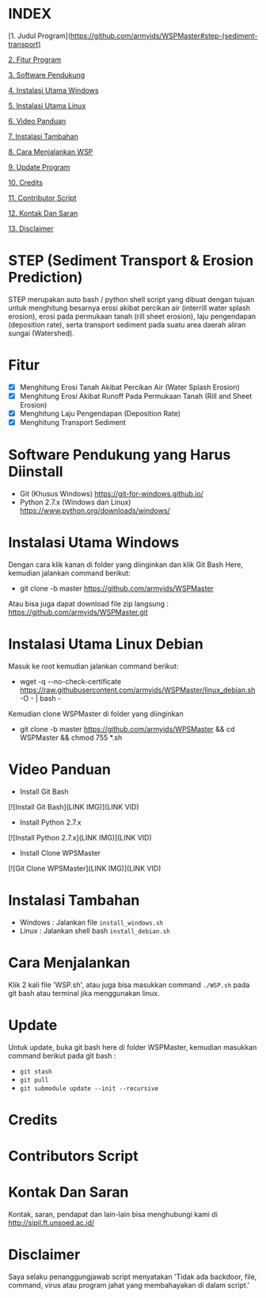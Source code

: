 # INDEX #
[1. Judul Program](https://github.com/armyids/WSPMaster#step-(sediment-transport)

[2. Fitur Program](https://github.com/armyids/WSPMaster#fitur)

[3. Software Pendukung](https://github.com/armyids/WSPMaster#software-pendukung-yang-harus-diinstall)

[4. Instalasi Utama Windows](https://github.com/armyids/WSPMaster#instalasi-utama-windows)

[5. Instalasi Utama Linux](https://github.com/armyids/WSPMaster#instalasi-utama-linux-debian)

[6. Video Panduan](https://github.com/armyids/WSPMaster#video-panduan)

[7. Instalasi Tambahan](https://github.com/armyids/WSPMaster#instalasi-tambahan)

[8. Cara Menjalankan WSP](https://github.com/armyids/WSPMaster#cara-menjalankan)

[9. Update Program](https://github.com/armyids/WSPMaster#update)

[10. Credits](https://github.com/armyids/WSPMaster#credits)

[11. Contributor Script](https://github.com/armyids/WSPMaster#contributors-script)

[12. Kontak Dan Saran](https://github.com/armyids/WSPMaster#kontak-dan-saran)

[13. Disclaimer](https://github.com/armyids/WSPMaster#disclaimer)

# STEP (Sediment Transport & Erosion Prediction) #
STEP merupakan auto bash / python shell script yang dibuat dengan tujuan untuk menghitung besarnya erosi akibat percikan air (interrill water splash erosion), erosi pada permukaan tanah (rill sheet erosion), laju pengendapan (deposition rate), serta transport sediment pada suatu area daerah aliran sungai (Watershed).

# Fitur #
- [x] Menghitung Erosi Tanah Akibat Percikan Air (Water Splash Erosion)
- [x] Menghitung Erosi Akibat Runoff Pada Permukaan Tanah (Rill and Sheet Erosion)
- [x] Menghitung Laju Pengendapan (Deposition Rate) 
- [x] Menghitung Transport Sediment

# Software Pendukung yang Harus Diinstall #
- Git (Khusus Windows)
	https://git-for-windows.github.io/
- Python 2.7.x (Windows dan Linux)
	https://www.python.org/downloads/windows/

# Instalasi Utama Windows #
Dengan cara klik kanan di folder yang diinginkan dan klik Git Bash Here, kemudian jalankan command berikut: 
- git clone -b master https://github.com/armyids/WSPMaster

Atau bisa juga dapat download file zip langsung : https://github.com/armyids/WSPMaster.git

# Instalasi Utama Linux Debian #

Masuk ke root kemudian jalankan command berikut:
- wget -q --no-check-certificate https://raw.githubusercontent.com/armyids/WSPMaster/linux_debian.sh -O - | bash -

Kemudian clone WSPMaster di folder yang diinginkan
- git clone -b master https://github.com/armyids/WPSMaster && cd WSPMaster && chmod 755 *.sh

# Video Panduan #
- Install Git Bash

[![Install Git Bash](LINK IMG)](LINK VID)

- Install Python 2.7.x

[![Install Python 2.7.x](LINK IMG)](LINK VID)

- Install Clone WPSMaster

[![Git Clone WPSMaster](LINK IMG)](LINK VID)

# Instalasi Tambahan #
- Windows : Jalankan file `install_windows.sh`
- Linux   : Jalankan shell bash `install_debian.sh`

# Cara Menjalankan #
Klik 2 kali file 'WSP.sh', atau juga bisa masukkan command `./WSP.sh` pada git bash atau terminal jika menggunakan linux.

# Update #
Untuk update, buka git bash here di folder WSPMaster, kemudian masukkan command berikut pada git bash :
- `git stash`
- `git pull`
- `git submodule update --init --recursive`

# Credits #

# Contributors Script #

# Kontak Dan Saran #
Kontak, saran, pendapat dan lain-lain bisa menghubungi kami di http://sipil.ft.unsoed.ac.id/
 
# Disclaimer #
Saya selaku penanggungjawab script menyatakan 'Tidak ada backdoor, file, command, virus atau program jahat yang membahayakan di dalam script.'
